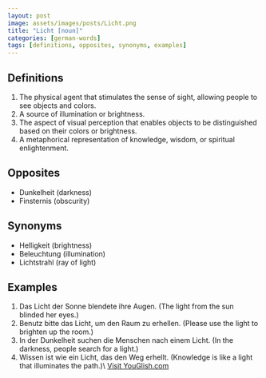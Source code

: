 ```yaml
---
layout: post
image: assets/images/posts/Licht.png
title: "Licht [noun]"
categories: [german-words]
tags: [definitions, opposites, synonyms, examples]
---
```


## Definitions

1. The physical agent that stimulates the sense of sight, allowing people to see objects and colors.
2. A source of illumination or brightness.
3. The aspect of visual perception that enables objects to be distinguished based on their colors or brightness.
4. A metaphorical representation of knowledge, wisdom, or spiritual enlightenment.

## Opposites

- Dunkelheit (darkness)
- Finsternis (obscurity)

## Synonyms

- Helligkeit (brightness)
- Beleuchtung (illumination)
- Lichtstrahl (ray of light)

## Examples

1. Das Licht der Sonne blendete ihre Augen.
   (The light from the sun blinded her eyes.)
2. Benutz bitte das Licht, um den Raum zu erhellen.
   (Please use the light to brighten up the room.)
3. In der Dunkelheit suchen die Menschen nach einem Licht.
   (In the darkness, people search for a light.)
4. Wissen ist wie ein Licht, das den Weg erhellt.
   (Knowledge is like a light that illuminates the path.)\ <a id="yg-widget-0" class="youglish-widget" data-query="Licht" data-lang="german" data-components="8412" data-auto-start="0" data-bkg-color="theme_light" data-title="How%20to%20pronounce%20Licht%20in%20German"  rel="nofollow" href="https://youglish.com">Visit YouGlish.com</a><script async src="https://youglish.com/public/emb/widget.js" charset="utf-8"></script>
